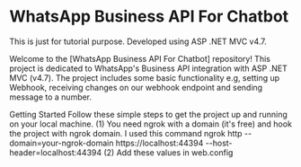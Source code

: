 # WhatsApp Business API For Chatbot

This is just for tutorial purpose. Developed using ASP .NET MVC v4.7.

Welcome to the [WhatsApp Business API For Chatbot] repository! This project is dedicated to WhatsApp's Business API integration with ASP .NET MVC (v4.7). The project includes some basic functionality e.g, setting up Webhook, receiving changes on our webhook endpoint and sending message to a number.

Getting Started
Follow these simple steps to get the project up and running on your local machine.
(1) You need ngrok with a domain (it's free) and hook the project with ngrok domain.
I used this command ngrok http --domain=your-ngrok-domain https://localhost:44394 --host-header=localhost:44394
(2) Add these values in web.config
<add key="BaseUrl" value="https://graph.facebook.com/v17.0" />
<add key="Token" value="API_Token" />
<add key="PhoneNumberID" value="From_Meta_API_Setup" />
<add key="WebHookVerificationToken" value="Can be set anything. Will be used when verifying the webhook on Meta API Setup" />
